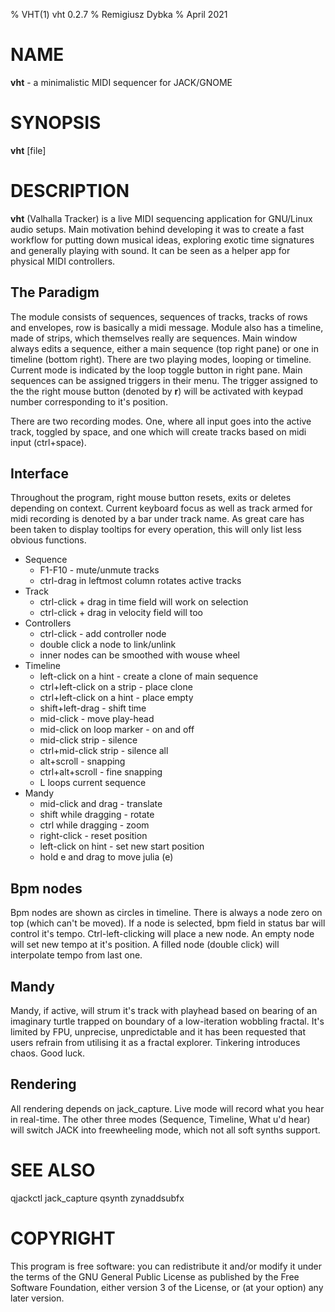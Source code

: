% VHT(1) vht 0.2.7
% Remigiusz Dybka
% April 2021

# NAME
**vht** - a minimalistic MIDI sequencer for JACK/GNOME

# SYNOPSIS
**vht** [file]

# DESCRIPTION
**vht** (Valhalla Tracker) is a live MIDI sequencing application for GNU/Linux audio setups.
Main motivation behind developing it was to create a fast workflow for putting down musical
ideas, exploring exotic time signatures and generally playing with sound. It can be seen as a helper app
for physical MIDI controllers.

## The Paradigm
The module consists of sequences, sequences of tracks, tracks of rows and envelopes, row is basically a midi message.
Module also has a timeline, made of strips, which themselves really are sequences. Main window always edits a sequence,
either a main sequence (top right pane) or one in timeline (bottom right). There are two playing modes, looping or
timeline. Current mode is indicated by the loop toggle button in right pane. Main sequences can be assigned
triggers in their menu. The trigger assigned to the the right mouse button (denoted by **r**)
will be activated with keypad number corresponding to it's position.

There are two recording modes. One, where all input goes into the active track, toggled by space,
and one which will create tracks based on midi input (ctrl+space).

## Interface
Throughout the program, right mouse button resets, exits or deletes depending on context. Current keyboard focus
as well as track armed for midi recording is denoted by a bar under track name. As great care has been taken to
display tooltips for every operation, this will only list less obvious functions.

- Sequence
    - F1-F10 - mute/unmute tracks
    - ctrl-drag in leftmost column rotates active tracks
- Track
    - ctrl-click + drag in time field will work on selection
    - ctrl-click + drag in velocity field will too
- Controllers
    - ctrl-click - add controller node
    - double click a node to link/unlink
    - inner nodes can be smoothed with wouse wheel
- Timeline
    - left-click on a hint - create a clone of main sequence
    - ctrl+left-click on a strip - place clone
    - ctrl+left-click on a hint - place empty
    - shift+left-drag - shift time
    - mid-click - move play-head
    - mid-click on loop marker - on and off
    - mid-click strip - silence
    - ctrl+mid-click strip - silence all
    - alt+scroll - snapping
    - ctrl+alt+scroll - fine snapping
    - L loops current sequence
- Mandy
    - mid-click and drag - translate
    - shift while dragging - rotate
    - ctrl while dragging - zoom
    - right-click - reset position
    - left-click on hint - set new start position
    - hold e and drag to move julia (e)

## Bpm nodes
Bpm nodes are shown as circles in timeline. There is always a node zero on top (which can't be moved).
If a node is selected, bpm field in status bar will control it's tempo. Ctrl-left-clicking will place
a new node. An empty node will set new tempo at it's position. A filled node (double click) will
interpolate tempo from last one.

## Mandy
Mandy, if active, will strum it's track with playhead based on bearing of an imaginary turtle trapped on boundary of a
low-iteration wobbling fractal. It's limited by FPU, unprecise, unpredictable and it has been requested
that users refrain from utilising it as a fractal explorer. Tinkering introduces chaos. Good luck.

## Rendering
All rendering depends on jack_capture. Live mode will record what you hear in real-time. The other three modes
(Sequence, Timeline, What u'd hear) will switch JACK into freewheeling mode, which not all soft synths support.

# SEE ALSO
qjackctl jack_capture qsynth zynaddsubfx

# COPYRIGHT
This program is free software: you can redistribute it and/or modify
it under the terms of the GNU General Public License as published by
the Free Software Foundation, either version 3 of the License, or
(at your option) any later version.

